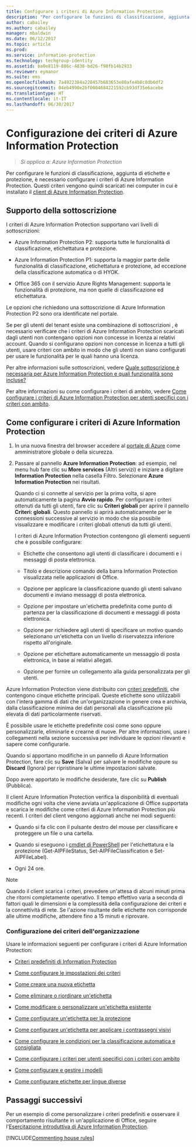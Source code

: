 ```yaml
---
title: Configurare i criteri di Azure Information Protection
description: "Per configurare le funzioni di classificazione, aggiunta di etichette e protezione, è necessario configurare i criteri di Azure Information Protection."
author: cabailey
ms.author: cabailey
manager: mbaldwin
ms.date: 06/12/2017
ms.topic: article
ms.prod: 
ms.service: information-protection
ms.technology: techgroup-identity
ms.assetid: ba0e8119-886c-4830-bd26-f98fb14b2933
ms.reviewer: eymanor
ms.suite: ems
ms.openlocfilehash: 7a4922384a228457b683653e80afe4b8c8db6df2
ms.sourcegitcommit: 04eb4990e2bf0004684221592cb93df35e6acebe
ms.translationtype: HT
ms.contentlocale: it-IT
ms.lasthandoff: 06/30/2017
---
```

# <a name="configuring-azure-information-protection-policy"></a>Configurazione dei criteri di Azure Information Protection

>*Si applica a: Azure Information Protection*

Per configurare le funzioni di classificazione, aggiunta di etichette e protezione, è necessario configurare i criteri di Azure Information Protection. Questi criteri vengono quindi scaricati nei computer in cui è installato il [client di Azure Information Protection](https://www.microsoft.com/en-us/download/details.aspx?id=53018).

## <a name="subscription-support"></a>Supporto della sottoscrizione

I criteri di Azure Information Protection supportano vari livelli di sottoscrizioni:

- Azure Information Protection P2: supporta tutte le funzionalità di classificazione, etichettatura e protezione.

- Azure Information Protection P1: supporta la maggior parte delle funzionalità di classificazione, etichettatura e protezione, ad eccezione della classificazione automatica o di HYOK.

- Office 365 con il servizio Azure Rights Management: supporta le funzionalità di protezione, ma non quelle di classificazione ed etichettatura.

Le opzioni che richiedono una sottoscrizione di Azure Information Protection P2 sono ora identificate nel portale.

Se per gli utenti del tenant esiste una combinazione di sottoscrizioni , è necessario verificare che i criteri di Azure Information Protection scaricati dagli utenti non contengano opzioni non concesse in licenza ai relativi account. Quando si configurano opzioni non concesse in licenza a tutti gli utenti, usare criteri con ambito in modo che gli utenti non siano configurati per usare le funzionalità per le quali hanno una licenza.

Per altre informazioni sulle sottoscrizioni, vedere [Quale sottoscrizione è necessaria per Azure Information Protection e quali funzionalità sono incluse?](../get-started/faqs.md#what-subscription-do-i-need-for-azure-information-protection-and-what-features-are-included)

Per altre informazioni su come configurare i criteri di ambito, vedere [Come configurare i criteri di Azure Information Protection per utenti specifici con i criteri con ambito](configure-policy-scope.md).

## <a name="how-to-configure-the-azure-information-protection-policy"></a>Come configurare i criteri di Azure Information Protection

1. In una nuova finestra del browser accedere al [portale di Azure](https://portal.azure.com) come amministratore globale o della sicurezza.

2. Passare al pannello **Azure Information Protection**: ad esempio, nel menu hub fare clic su **More services** (Altri servizi) e iniziare a digitare **Information Protection** nella casella Filtro. Selezionare **Azure Information Protection** nei risultati. 
    
    Quando ci si connette al servizio per la prima volta, si apre automaticamente la pagina **Avvio rapido**. Per configurare i criteri ottenuti da tutti gli utenti, fare clic su **Criteri globali** per aprire il pannello **Criteri: globali**. Questo pannello si aprirà automaticamente per le connessioni successive al servizio in modo che sia possibile visualizzare e modificare i criteri globali ottenuti da tutti gli utenti. 
    
    I criteri di Azure Information Protection contengono gli elementi seguenti che è possibile configurare:
    
    - Etichette che consentono agli utenti di classificare i documenti e i messaggi di posta elettronica.
    
    - Titolo e descrizione comando della barra Information Protection visualizzata nelle applicazioni di Office.
    
    - Opzione per applicare la classificazione quando gli utenti salvano documenti e inviano messaggi di posta elettronica.
    
    - Opzione per impostare un'etichetta predefinita come punto di partenza per la classificazione di documenti e messaggi di posta elettronica.
    
    - Opzione per richiedere agli utenti di specificare un motivo quando selezionano un'etichetta con un livello di riservatezza inferiore rispetto all'originale.
    
    - Opzione per etichettare automaticamente un messaggio di posta elettronica, in base ai relativi allegati.
    
    - Opzione per fornire un collegamento alla guida personalizzata per gli utenti.

Azure Information Protection viene distribuito con [criteri predefiniti](configure-policy-default.md), che contengono cinque etichette principali. Queste etichette sono utilizzabili con l'intera gamma di dati che un'organizzazione in genere crea e archivia, dalla classificazione minima dei dati personali alla classificazione più elevata di dati particolarmente riservati. 

È possibile usare le etichette predefinite così come sono oppure personalizzarle, eliminarle e crearne di nuove. Per altre informazioni, usare i collegamenti nella sezione successiva per individuare le opzioni rilevanti e sapere come configurarle. 

Quando si apportano modifiche in un pannello di Azure Information Protection, fare clic su **Save** (Salva) per salvare le modifiche oppure su **Discard** (Ignora) per ripristinare le ultime impostazioni salvate. 

Dopo avere apportato le modifiche desiderate, fare clic su **Publish** (Pubblica). 

Il client Azure Information Protection verifica la disponibilità di eventuali modifiche ogni volta che viene avviata un'applicazione di Office supportata e scarica le modifiche come criteri di Azure Information Protection più recenti. I criteri del client vengono aggiornati anche nei modi seguenti:

- Quando si fa clic con il pulsante destro del mouse per classificare e proteggere un file o una cartella.

- Quando si eseguono i [cmdlet di PowerShell](../rms-client/client-admin-guide-powershell.md) per l'etichettatura e la protezione (Get-AIPFileStatus, Set-AIPFileClassification e Set-AIPFileLabel).

- Ogni 24 ore.

>[!NOTE]
>Quando il client scarica i criteri, prevedere un'attesa di alcuni minuti prima che ritorni completamente operativo. Il tempo effettivo varia a seconda di fattori quali le dimensioni e la complessità della configurazione dei criteri e la connettività di rete. Se l'azione risultante delle etichette non corrisponde alle ultime modifiche, attendere fino a 15 minuti e riprovare.

### <a name="configuring-your-organizations-policy"></a>Configurazione dei criteri dell'organizzazione

Usare le informazioni seguenti per configurare i criteri di Azure Information Protection:

- [Criteri predefiniti di Information Protection](configure-policy-default.md)

- [Come configurare le impostazioni dei criteri](configure-policy-settings.md)

- [Come creare una nuova etichetta](configure-policy-new-label.md)

- [Come eliminare o riordinare un'etichetta](configure-policy-delete-reorder.md)

- [Come modificare o personalizzare un'etichetta esistente](configure-policy-change-label.md)

- [Come configurare un'etichetta per la protezione](configure-policy-protection.md)

- [Come configurare un'etichetta per applicare i contrassegni visivi](configure-policy-markings.md)

- [Come configurare le condizioni per la classificazione automatica e consigliata](configure-policy-classification.md)

- [Come configurare i criteri per utenti specifici con i criteri con ambito](configure-policy-scope.md)

- [Come configurare e gestire i modelli](configure-policy-templates.md)

- [Come configurare etichette per lingue diverse](configure-policy-languages.md)

## <a name="next-steps"></a>Passaggi successivi

Per un esempio di come personalizzare i criteri predefiniti e osservare il comportamento risultante in un'applicazione di Office, seguire l'[Esercitazione introduttiva di Azure Information Protection](../get-started/infoprotect-quick-start-tutorial.md).

[!INCLUDE[Commenting house rules](../includes/houserules.md)]
